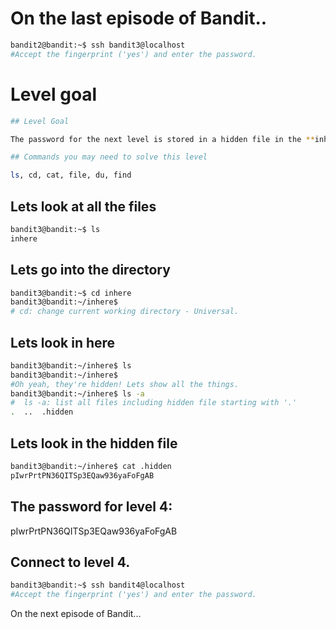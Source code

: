 #  On the last episode of Bandit..

```bash
bandit2@bandit:~$ ssh bandit3@localhost
#Accept the fingerprint ('yes') and enter the password.
```

# Level goal
```bash
## Level Goal

The password for the next level is stored in a hidden file in the **inhere** directory.

## Commands you may need to solve this level

ls, cd, cat, file, du, find
```

## Lets look at all the files

```bash
bandit3@bandit:~$ ls
inhere
```

## Lets go into the directory

```bash
bandit3@bandit:~$ cd inhere
bandit3@bandit:~/inhere$
# cd: change current working directory - Universal. 
```

## Lets look in here

```bash
bandit3@bandit:~/inhere$ ls
bandit3@bandit:~/inhere$
#Oh yeah, they're hidden! Lets show all the things.
bandit3@bandit:~/inhere$ ls -a
#  ls -a: list all files including hidden file starting with '.'
.  ..  .hidden
```

## Lets look in the hidden file
```bash
bandit3@bandit:~/inhere$ cat .hidden
pIwrPrtPN36QITSp3EQaw936yaFoFgAB
```

## The password for level 4:

pIwrPrtPN36QITSp3EQaw936yaFoFgAB

## Connect to level 4.
```bash
bandit3@bandit:~$ ssh bandit4@localhost
#Accept the fingerprint ('yes') and enter the password.
```

On the next episode of Bandit...